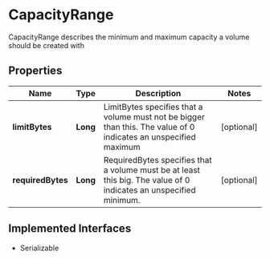 

# CapacityRange

CapacityRange describes the minimum and maximum capacity a volume should be created with

## Properties

| Name | Type | Description | Notes |
|------------ | ------------- | ------------- | -------------|
|**limitBytes** | **Long** | LimitBytes specifies that a volume must not be bigger than this. The value of 0 indicates an unspecified maximum |  [optional] |
|**requiredBytes** | **Long** | RequiredBytes specifies that a volume must be at least this big. The value of 0 indicates an unspecified minimum. |  [optional] |


## Implemented Interfaces

* Serializable


